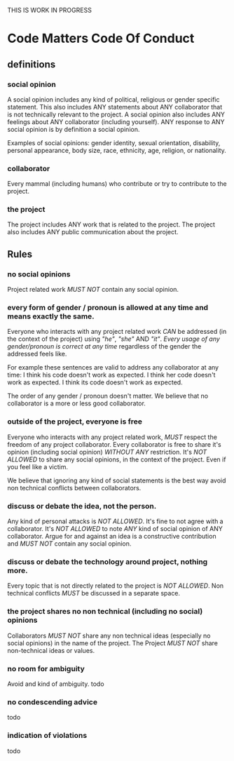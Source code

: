 THIS IS WORK IN PROGRESS


# Code Matters Code Of Conduct

## definitions

### social opinion
A social opinion includes any kind of political, religious or gender specific statement.
This also includes ANY statements about ANY collaborator that is not technically relevant to the project.
A social opinion also includes ANY feelings about ANY collaborator (including yourself).
ANY response to ANY social opinion is by definition a social opinion.

Examples of social opinions: gender identity, sexual orientation, disability, personal appearance, body size, race, ethnicity, age, religion, or nationality.


### collaborator
Every mammal (including humans) who contribute or try to contribute to the project.


### the project
The project includes ANY work that is related to the project.
The project also includes ANY public communication about the project.


## Rules

### no social opinions
Project related work *MUST NOT* contain any social opinion.


### every form of gender / pronoun is allowed at any time and means exactly the same.
Everyone who interacts with any project related work *CAN* be addressed (in the context of the project) using *"he"*, *"she"* AND *"it"*.
*Every usage of any gender/pronoun is correct at any time* regardless of the gender the addressed feels like.

For example these sentences are valid to address any collaborator at any time:
I think his code doesn't work as expected.
I think her code doesn't work as expected.
I think its code doesn't work as expected.

The order of any gender / pronoun doesn't matter.
We believe that no collaborator is a more or less good collaborator.


### outside of the project, everyone is free
Everyone who interacts with any project related work, *MUST* respect the freedom of any project collaborator.
Every collaborator is free to share it's opinion (including social opinion) *WITHOUT ANY* restriction.
It's *NOT ALLOWED* to share any social opinions, in the context of the project. Even if you feel like a victim.

We believe that ignoring any kind of social statements is the best way avoid non technical conflicts between collaborators.


### discuss or debate the idea, not the person.
Any kind of personal attacks is *NOT ALLOWED*.
It's fine to not agree with a collaborator. It's *NOT ALLOWED* to note *ANY* kind of social opinion of ANY collaborator.
Argue for and against an idea is a constructive contribution and *MUST NOT* contain any social opinion.


### discuss or debate the technology around project, nothing more.
Every topic that is not directly related to the project is *NOT ALLOWED*.
Non technical conflicts *MUST* be discussed in a separate space.


### the project shares no non technical (including no social) opinions
Collaborators *MUST NOT* share any non technical ideas (especially no social opinions) in the name of the project.
The Project *MUST NOT* share non-technical ideas or values.


### no room for ambiguity
Avoid and kind of ambiguity.
todo


### no condescending advice
todo


### indication of violations
todo

